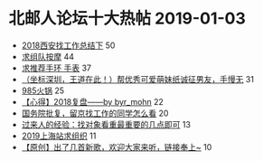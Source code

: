 # 北邮人论坛十大热帖 2019-01-03

- [2018西安找工作总结下](https://bbs.byr.cn/article/Shaanxi/120843) 50
- [求组队按摩](https://bbs.byr.cn/article/Health/214664) 44
- [求推荐手环  手表](https://bbs.byr.cn/article/Talking/6087892) 37
- [（坐标深圳，王道在此！）帮优秀可爱萌妹纸诚征男友，手慢无](https://bbs.byr.cn/article/Friends/1905514) 31
- [985火锅](https://bbs.byr.cn/article/Picture/3232799) 25
- [【心得】2018复盘——by byr_mohn](https://bbs.byr.cn/article/WorkLife/1115242) 22
- [国务院批复，留京找工作的同学怎么看](https://bbs.byr.cn/article/Job/2013557) 20
- [过来人的经验：找对象看重最重要的几点即可](https://bbs.byr.cn/article/Feeling/3097156) 13
- [2019上海站求组织](https://bbs.byr.cn/article/GSpeed/55067) 11
- [【原创】出了几首新歌，欢迎大家来听，链接奉上~](https://bbs.byr.cn/article/Music/340534) 10


